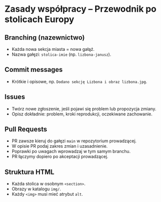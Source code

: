 # Zasady współpracy – Przewodnik po stolicach Europy

## Branching (nazewnictwo)
- Każda nowa sekcja miasta = nowa gałąź.
- Nazwa gałęzi: `stolica-imie` (np. `lizbona-janusz`).

## Commit messages
- Krótkie i opisowe, np. `Dodano sekcję Lizbona i obraz lizbona.jpg`.

## Issues
- Twórz nowe zgłoszenie, jeśli pojawi się problem lub propozycja zmiany.
- Opisz dokładnie: problem, kroki reprodukcji, oczekiwane zachowanie.

## Pull Requests
- PR zawsze kieruj do gałęzi `main` w repozytorium prowadzącej.
- W opisie PR podaj zakres zmian i uzasadnienie.
- Poprawki po uwagach wprowadzaj w tym samym branchu.
- PR łączymy dopiero po akceptacji prowadzącej.

## Struktura HTML
- Każda stolica w osobnym `<section>`.
- Obrazy w katalogu `img/`.
- Każdy `<img>` musi mieć atrybut `alt`.

